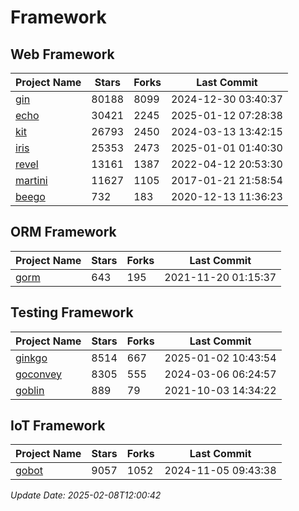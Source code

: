 # Framework

## Web Framework
| Project Name | Stars | Forks | Last Commit |
| ------------ | ----- | ----- | ----------- |
| [gin](https://github.com/gin-gonic/gin) | 80188 | 8099 | 2024-12-30 03:40:37 |
| [echo](https://github.com/labstack/echo) | 30421 | 2245 | 2025-01-12 07:28:38 |
| [kit](https://github.com/go-kit/kit) | 26793 | 2450 | 2024-03-13 13:42:15 |
| [iris](https://github.com/kataras/iris) | 25353 | 2473 | 2025-01-01 01:40:30 |
| [revel](https://github.com/revel/revel) | 13161 | 1387 | 2022-04-12 20:53:30 |
| [martini](https://github.com/go-martini/martini) | 11627 | 1105 | 2017-01-21 21:58:54 |
| [beego](https://github.com/astaxie/beego) | 732 | 183 | 2020-12-13 11:36:23 |

## ORM Framework
| Project Name | Stars | Forks | Last Commit |
| ------------ | ----- | ----- | ----------- |
| [gorm](https://github.com/jinzhu/gorm) | 643 | 195 | 2021-11-20 01:15:37 |

## Testing Framework
| Project Name | Stars | Forks | Last Commit |
| ------------ | ----- | ----- | ----------- |
| [ginkgo](https://github.com/onsi/ginkgo) | 8514 | 667 | 2025-01-02 10:43:54 |
| [goconvey](https://github.com/smartystreets/goconvey) | 8305 | 555 | 2024-03-06 06:24:57 |
| [goblin](https://github.com/franela/goblin) | 889 | 79 | 2021-10-03 14:34:22 |

## IoT Framework
| Project Name | Stars | Forks | Last Commit |
| ------------ | ----- | ----- | ----------- |
| [gobot](https://github.com/hybridgroup/gobot) | 9057 | 1052 | 2024-11-05 09:43:38 |

*Update Date: 2025-02-08T12:00:42*